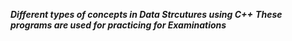 
***Different types of concepts in Data Strcutures using C++***
***These programs are used for practicing for Examinations***
